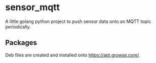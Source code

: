 # sensor_mqtt

A little golang python project to push sensor data onto an MQTT topic periodically.

## Packages

Deb files are created and installed onto https://apt.growse.com/.
